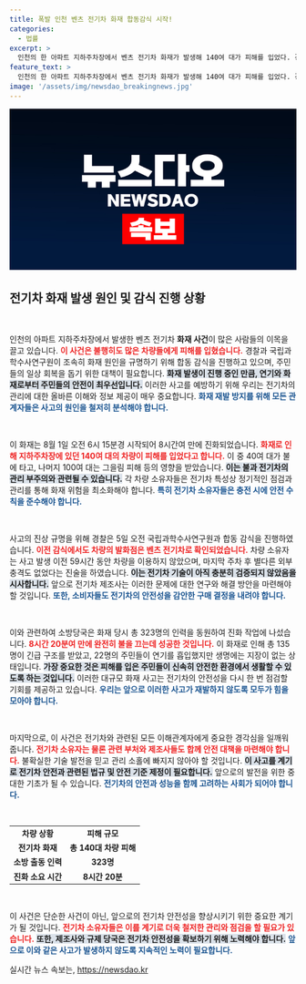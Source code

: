 ```yaml
---
title: 폭발 인천 벤츠 전기차 화재 합동감식 시작!
categories:
  - 법률
excerpt: >
  인천의 한 아파트 지하주차장에서 벤츠 전기차 화재가 발생해 140여 대가 피해를 입었다. 경찰과 국과수는 조기 원인 규명을 위해 합동 감식을 실시하고 있다. 이 화재는 주민 대피까지 초래했으며, 충전 중이 아니었던 차량의 갑작스러운 발화에 대한 의문이 커지고 있다.
feature_text: >
  인천의 한 아파트 지하주차장에서 벤츠 전기차 화재가 발생해 140여 대가 피해를 입었다. 경찰과 국과수는 조기 원인 규명을 위해 합동 감식을 실시하고 있다. 이 화재는 주민 대피까지 초래했으며, 충전 중이 아니었던 차량의 갑작스러운 발화에 대한 의문이 커지고 있다.
image: '/assets/img/newsdao_breakingnews.jpg'
---
```


<p><img src="/assets/img/newsdao_breakingnews.jpg" alt="pcversion 속보" /></p>

<h2 data-ke-size="size26">전기차 화재 발생 원인 및 감식 진행 상황</h2>

<p data-ke-size="size16">&nbsp;</p>

<p>인천의 아파트 지하주차장에서 발생한 벤츠 전기차 <b>화재 사건</b>이 많은 사람들의 이목을 끌고 있습니다. <b><span style="color: #ee2323;">이 사건은 불행히도 많은 차량들에게 피해를 입혔습니다.</span></b> 경찰과 국립과학수사연구원이 조속히 화재 원인을 규명하기 위해 합동 감식을 진행하고 있으며, 주민들의 일상 회복을 돕기 위한 대책이 필요합니다. <b><span style="background-color: #21538527;">화재 발생이 진행 중인 만큼, 연기와 화재로부터 주민들의 안전이 최우선입니다.</span></b> 이러한 사고를 예방하기 위해 우리는 전기차의 관리에 대한 올바른 이해와 정보 제공이 매우 중요합니다. <b><span style="color: #1a5490;">화재 재발 방지를 위해 모든 관계자들은 사고의 원인을 철저히 분석해야 합니다.</span></b> </p>

<p data-ke-size="size16">&nbsp;</p>

<p>이 화재는 8월 1일 오전 6시 15분경 시작되어 8시간여 만에 진화되었습니다. <b><span style="color: #ee2323;">화재로 인해 지하주차장에 있던 140여 대의 차량이 피해를 입었다고 합니다.</span></b> 이 중 40여 대가 불에 타고, 나머지 100여 대는 그을림 피해 등의 영향을 받았습니다. <b><span style="background-color: #21538527;">이는 불과 전기차의 관리 부주의와 관련될 수 있습니다.</span></b> 각 차량 소유자들은 전기차 특성상 정기적인 점검과 관리를 통해 화재 위험을 최소화해야 합니다. <b><span style="color: #1a5490;">특히 전기차 소유자들은 충전 시에 안전 수칙을 준수해야 합니다.</span></b></p>

<p data-ke-size="size16">&nbsp;</p>

<p>사고의 진상 규명을 위해 경찰은 5일 오전 국립과학수사연구원과 합동 감식을 진행하였습니다. <b><span style="color: #ee2323;">이전 감식에서도 차량의 발화점은 벤츠 전기차로 확인되었습니다.</span></b> 차량 소유자는 사고 발생 이전 59시간 동안 차량을 이용하지 않았으며, 마지막 주차 후 별다른 외부 충격도 없었다는 진술을 하였습니다. <b><span style="background-color: #21538527;">이는 전기차 기술이 아직 충분히 검증되지 않았음을 시사합니다.</span></b> 앞으로 전기차 제조사는 이러한 문제에 대한 연구와 해결 방안을 마련해야 할 것입니다. <b><span style="color: #1a5490;">또한, 소비자들도 전기차의 안전성을 감안한 구매 결정을 내려야 합니다.</span></b></p>

<p data-ke-size="size16">&nbsp;</p>

<p>이와 관련하여 소방당국은 화재 당시 총 323명의 인력을 동원하여 진화 작업에 나섰습니다. <b><span style="color: #ee2323;">8시간 20분여 만에 완전히 불을 끄는데 성공한 것입니다.</span></b> 이 화재로 인해 총 135명이 긴급 구조를 받았고, 22명의 주민들이 연기를 흡입했지만 생명에는 지장이 없는 상태입니다. <b><span style="background-color: #21538527;">가장 중요한 것은 피해를 입은 주민들이 신속히 안전한 환경에서 생활할 수 있도록 하는 것입니다.</span></b> 이러한 대규모 화재 사고는 전기차의 안전성을 다시 한 번 점검할 기회를 제공하고 있습니다. <b><span style="color: #1a5490;">우리는 앞으로 이러한 사고가 재발하지 않도록 모두가 힘을 모아야 합니다.</span></b></p>

<p data-ke-size="size16">&nbsp;</p>

<p>마지막으로, 이 사건은 전기차와 관련된 모든 이해관계자에게 중요한 경각심을 일깨워 줍니다. <b><span style="color: #ee2323;">전기차 소유자는 물론 관련 부처와 제조사들도 합께 안전 대책을 마련해야 합니다.</span></b> 불확실한 기술 발전을 믿고 관리 소홀에 빠지지 않아야 할 것입니다. <b><span style="background-color: #21538527;">이 사고를 계기로 전기차 안전과 관련된 법규 및 안전 기준 제정이 필요합니다.</span></b> 앞으로의 발전을 위한 중대한 기초가 될 수 있습니다. <b><span style="color: #1a5490;">전기차의 안전과 성능을 함께 고려하는 사회가 되어야 합니다.</span></b></p>

<p data-ke-size="size16">&nbsp;</p>

<table>
  <tr>
    <td style="text-align: center; height: 17px;"><b>차량 상황</b></td>
    <td style="text-align: center; height: 17px;"><b>피해 규모</b></td>
  </tr>
  <tr>
    <td style="text-align: center; height: 17px;"><b>전기차 화재</b></td>
    <td style="text-align: center; height: 17px;"><b>총 140대 차량 피해</b></td>
  </tr>
  <tr>
    <td style="text-align: center; height: 17px;"><b>소방 출동 인력</b></td>
    <td style="text-align: center; height: 17px;"><b>323명</b></td>
  </tr>
  <tr>
    <td style="text-align: center; height: 17px;"><b>진화 소요 시간</b></td>
    <td style="text-align: center; height: 17px;"><b>8시간 20분</b></td>
  </tr>
</table>

<p data-ke-size="size16">&nbsp;</p>

<p>이 사건은 단순한 사건이 아닌, 앞으로의 전기차 안전성을 향상시키기 위한 중요한 계기가 될 것입니다. <b><span style="color: #ee2323;">전기차 소유자들은 이를 계기로 더욱 철저한 관리와 점검을 할 필요가 있습니다.</span></b> <b><span style="background-color: #21538527;">또한, 제조사와 규제 당국은 전기차 안전성을 확보하기 위해 노력해야 합니다.</span></b> <b><span style="color: #1a5490;">앞으로 이와 같은 사고가 발생하지 않도록 지속적인 노력이 필요합니다.</span></b></p>
실시간 뉴스 속보는, <a href="https://newsdao.kr" rel="dofollow">https://newsdao.kr</a>


